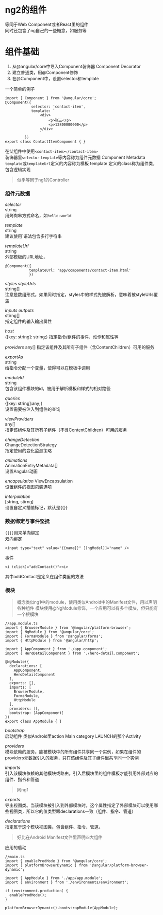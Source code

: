 # ng2的组件
等同于Web Component或者React里的组件  
同时还包含了ng自己的一些概念，如服务等

# 组件基础
1. 从@angular/core中导入Component装饰器 Component Decorator
2. 建立普通类，用@Component修饰
3. 在@Component中，设置selector和template

一个简单的例子
```
import { Component } from '@angular/core';
@Component({
            selector: 'contact-item',
            template: `
                <div>
                    <p>张三</p>
                    <p>13800000000</p>
                </div>
                `
         })
export class ContactItemComponent { }
```
在父组件中使用`<contact-item></contact-item>`  
装饰器里`selector` `template`等内容称为组件元数据 Component Metadata   
`template`或`templateUrl`定义的内容称为模板 template
定义的class称为组件类，包含逻辑实现
>似乎等同于ng1的Controller

### 组件元数据  
*selector*  
string  
用烤肉串方式命名，如`hello-world`

*template*  
string  
建议使用`语法包含多行字符串  

*templateUrl*  
string  
外部模板的URL地址，
```
@Component({
           templateUrl: 'app/components/contact-item.html'
           })
```

*styles styleUrls*  
string[]  
注意是数组形式，如果同时指定，styles中的样式先被解析，意味着被styleUrls覆盖

*inputs outputs*  
stirng[]  
指定组件的输入输出属性

*host*  
{[key: string]: string;}
指定指令/组件的事件、动作和属性等

*providers*
any[]
指定该组件及其所有子组件（含ContentChildren）可用的服务

*exportAs*  
string  
给指令分配一个变量，使得可以在模板中调用

*moduleId*  
string  
包含该组件模块的id，被用于解析模板和样式的相对路径

*queries*  
{[key: string]:any;}  
设置需要被注入到组件的查询  

*viewProviders*  
any[]  
指定该组件及其所有子组件（不含ContentChildren）可用的服务

*changeDetection*  
ChangeDetectionStrategy  
指定使用的变化监测策略

*animations*  
AnimationEntryMetadata[]  
设置Angular动画

*encapsulation*
ViewEncapsulation  
设置组件的视图包装选项

*interpolation*  
[string, stirng]  
设置自定义插值标记，默认是{{}}

### 数据绑定与事件坚挺
`{{}}`用来单向绑定  
双向绑定
```
<input type="text" value="{{name}}" [(ngModel)]="name" />
```
事件
```
<i (click)="addContact()"><i>
```
其中addContact是定义在组件类里的方法  

### 模块
>概念类似ng1中的module，使用类似Android中的Manifest文件，用以声明各种组件
模块使用@NgModule修饰，一个应用可以有多个模块，但只能有一个根模块  
```
//app.module.ts
import { BrowserModule } from '@angular/platform-browser';
import { NgModule } from '@angular/core';
import { FormsModule } from '@angular/forms';
import { HttpModule } from '@angular/http';

import { AppComponent } from './app.component';
import { HeroDetailComponent } from './hero-detail.component';

@NgModule({
  declarations: [
    AppComponent,
    HeroDetailComponent
  ],
  exports: [],
  imports: [
    BrowserModule,
    FormsModule,
    HttpModule
  ],
  providers: [],
  bootstrap: [AppComponent]
})
export class AppModule { }
```

*bootstrap*  
启动组件 类似Android里action Main category LAUNCH的那个Activity  

*providers*  
模块依赖的服务，能被模块中的所有组件共享同一个实例，如果在组件的providers元数据引入的服务，只在该组件及其子组件里共享同一个实例    

*imports*  
引入该模块依赖的其他模块或路由，引入后模块里的组件模板才能引用外部对应的组件、指令和管道  
>同ng1

*exports*  
导出视图类。当该模块被引入到外部模块时，这个属性指定了外部模块可以使用哪些视图类，所以它的值类型跟declarations一致（组件、指令、管道）

*declarations*  
指定属于这个模块视图类，包含组件、指令、管道。
>好比在Android Manifest文件里声明四大组件

应用的启动
```
//main.ts
import { enableProdMode } from '@angular/core';
import { platformBrowserDynamic } from '@angular/platform-browser-dynamic';

import { AppModule } from './app/app.module';
import { environment } from './environments/environment';

if (environment.production) {
  enableProdMode();
}

platformBrowserDynamic().bootstrapModule(AppModule);
```
